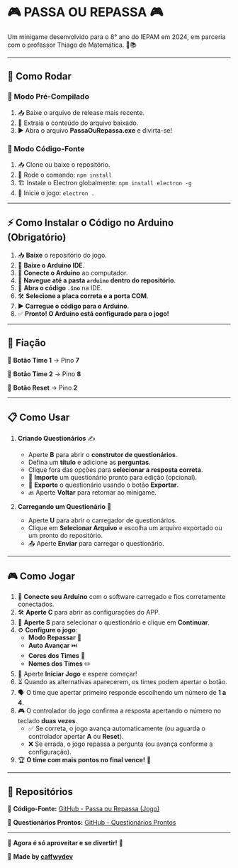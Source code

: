 # 🎮 PASSA OU REPASSA 🎮

Um minigame desenvolvido para o 8° ano do IEPAM em 2024, em parceria com o professor Thiago de Matemática. 🏫📚

---

## 🚀 Como Rodar

### 🔹 Modo Pré-Compilado
1. 📥 Baixe o arquivo de release mais recente.
2. 📂 Extraia o conteúdo do arquivo baixado.
3. ▶️ Abra o arquivo **PassaOuRepassa.exe** e divirta-se!

### 🔹 Modo Código-Fonte
1. 📥 Clone ou baixe o repositório.
2. 🔧 Rode o comando: `npm install`
3. 🏗️ Instale o Electron globalmente: `npm install electron -g`
4. 🚀 Inicie o jogo: `electron .`

---

## ⚡ Como Instalar o Código no Arduino (Obrigatório)

1. 📥 **Baixe** o repositório do jogo.
2. 📝 **Baixe o Arduino IDE**.
3. 🔌 **Conecte o Arduino** ao computador.
4. 📂 **Navegue até a pasta `arduino` dentro do repositório**.
5. 📜 **Abra o código `.ino`** na IDE.
6. 🛠️ **Selecione a placa correta e a porta COM**.
7. ▶️ **Carregue o código para o Arduino**.
8. ✅ **Pronto! O Arduino está configurado para o jogo!**

---

## 🔌 Fiação

🔹 **Botão Time 1** → Pino **7**

🔹 **Botão Time 2** → Pino **8**

🔹 **Botão Reset** → Pino **2**

---

## 📋 Como Usar

1. **Criando Questionários** ✍️
   - Aperte **B** para abrir o **construtor de questionários**.
   - Defina um **título** e adicione as **perguntas**.
   - Clique fora das opções para **selecionar a resposta correta**.
   - 📂 **Importe** um questionário pronto para edição (opcional).
   - 💾 **Exporte** o questionário usando o botão **Exportar**.
   - 🔙 Aperte **Voltar** para retornar ao minigame.

2. **Carregando um Questionário** 📂
   - Aperte **U** para abrir o carregador de questionários.
   - Clique em **Selecionar Arquivo** e escolha um arquivo exportado ou um pronto do repositório.
   - 📤 Aperte **Enviar** para carregar o questionário.

---

## 🎮 Como Jogar

1. 🔌 **Conecte seu Arduino** com o software carregado e fios corretamente conectados.
2. 🛠️ **Aperte C** para abrir as configurações do APP.
3. 📑 **Aperte S** para selecionar o questionário e clique em **Continuar**.
4. ⚙️ **Configure o jogo**:
   - **Modo Repassar** 🔄
   - **Auto Avançar** ⏭️
   - **Cores dos Times** 🎨
   - **Nomes dos Times** ✏️
5. 🚀 Aperte **Iniciar Jogo** e espere começar!
6. ⏳ Quando as alternativas aparecerem, os times podem apertar o botão.
7. 🗣️ O time que apertar primeiro responde escolhendo um número de **1 a 4**.
8. 🎮 O controlador do jogo confirma a resposta apertando o número no teclado **duas vezes**.
   - ✅ Se correta, o jogo avança automaticamente (ou aguarda o controlador apertar **A** ou **Reset**).
   - ❌ Se errada, o jogo repassa a pergunta (ou avança conforme a configuração).
9. 🏆 **O time com mais pontos no final vence!** 🎉

---

## 🔗 Repositórios

🔹 **Código-Fonte:** [GitHub - Passa ou Repassa (Jogo)](https://github.com/caffwydev/passa-ou-repassa-src)

🔹 **Questionários Prontos:** [GitHub - Questionários Prontos](https://github.com/caffwydev/questionarios-prontos)

---

🎉 **Agora é só aproveitar e se divertir!** 🎉

🔗 **Made by [caffwydev](https://github.com/caffwydev)**

